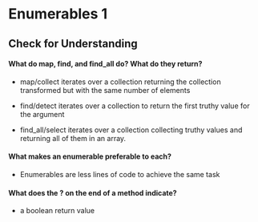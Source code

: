 # Enumerables 1

## Check for Understanding

#### What do map, find, and find_all do? What do they return?

  * map/collect iterates over a collection returning the collection transformed but with the same number of elements

  * find/detect iterates over a collection to return the first truthy value for the argument

  * find_all/select iterates over a collection collecting truthy values and returning all of them in an array.


#### What makes an enumerable preferable to each?

  * Enumerables are less lines of code to achieve the same task


#### What does the ? on the end of a method indicate?

  * a boolean return value
